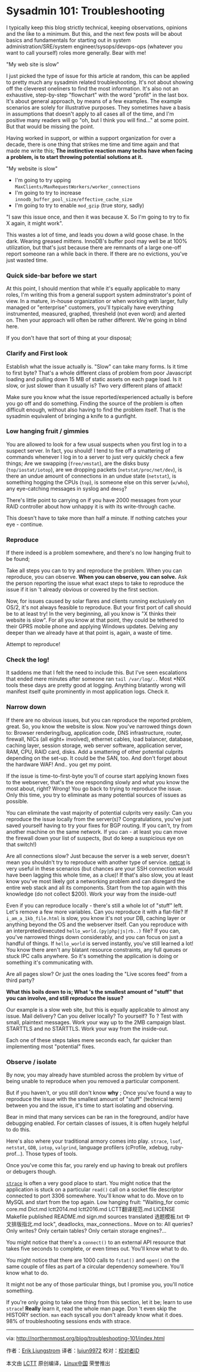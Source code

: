Sysadmin 101: Troubleshooting
======
I typically keep this blog strictly technical, keeping observations, opinions and the like to a minimum. But this, and the next few posts will be about basics and fundamentals for starting out in system administration/SRE/system engineer/sysops/devops-ops (whatever you want to call yourself) roles more generally.
Bear with me!

"My web site is slow"

I just picked the type of issue for this article at random, this can be applied to pretty much any sysadmin related troubleshooting. It's not about showing off the cleverest oneliners to find the most information. It's also not an exhaustive, step-by-step "flowchart" with the word "profit" in the last box. It's about general approach, by means of a few examples.
The example scenarios are solely for illustrative purposes. They sometimes have a basis in assumptions that doesn't apply to all cases all of the time, and I'm positive many readers will go "oh, but I think you will find…" at some point.
But that would be missing the point.

Having worked in support, or within a support organization for over a decade, there is one thing that strikes me time and time again and that made me write this;
**The instinctive reaction many techs have when facing a problem, is to start throwing potential solutions at it.**

"My website is slow"

  * I'm going to try upping `MaxClients/MaxRequestWorkers/worker_connections`
  * I'm going to try to increase `innodb_buffer_pool_size/effective_cache_size`
  * I'm going to try to enable `mod_gzip` (true story, sadly)



"I saw this issue once, and then it was because X. So I'm going to try to fix X again, it might work".

This wastes a lot of time, and leads you down a wild goose chase. In the dark. Wearing greased mittens.
InnoDB's buffer pool may well be at 100% utilization, but that's just because there are remnants of a large one-off report someone ran a while back in there. If there are no evictions, you've just wasted time.

### Quick side-bar before we start

At this point, I should mention that while it's equally applicable to many roles, I'm writing this from a general support system adminstrator's point of view. In a mature, in-house organization or when working with larger, fully managed or "enterprise" customers, you'll typically have everything instrumented, measured, graphed, thresheld (not even word) and alerted on. Then your approach will often be rather different. We're going in blind here.

If you don't have that sort of thing at your disposal;

### Clarify and First look

Establish what the issue actually is. "Slow" can take many forms. Is it time to first byte? That's a whole different class of problem from poor Javascript loading and pulling down 15 MB of static assets on each page load. Is it slow, or just slower than it usually is? Two very different plans of attack!

Make sure you know what the issue reported/experienced actually is before you go off and do something. Finding the source of the problem is often difficult enough, without also having to find the problem itself.
That is the sysadmin equivalent of bringing a knife to a gunfight.

### Low hanging fruit / gimmies

You are allowed to look for a few usual suspects when you first log in to a suspect server. In fact, you should! I tend to fire off a smattering of commands whenever I log in to a server to just very quickly check a few things; Are we swapping (`free/vmstat`), are the disks busy (`top/iostat/iotop`), are we dropping packets (`netstat/proc/net/dev`), is there an undue amount of connections in an undue state (`netstat`), is something hogging the CPUs (`top`), is someone else on this server (`w/who`), any eye-catching messages in syslog and `dmesg`?

There's little point to carrying on if you have 2000 messages from your RAID controller about how unhappy it is with its write-through cache.

This doesn't have to take more than half a minute. If nothing catches your eye - continue.

### Reproduce

If there indeed is a problem somewhere, and there's no low hanging fruit to be found;

Take all steps you can to try and reproduce the problem. When you can reproduce, you can observe. **When you can observe, you can solve.** Ask the person reporting the issue what exact steps to take to reproduce the issue if it isn 't already obvious or covered by the first section.

Now, for issues caused by solar flares and clients running exclusively on OS/2, it's not always feasible to reproduce. But your first port of call should be to at least try! In the very beginning, all you know is "X thinks their website is slow". For all you know at that point, they could be tethered to their GPRS mobile phone and applying Windows updates. Delving any deeper than we already have at that point is, again, a waste of time.

Attempt to reproduce!

### Check the log!

It saddens me that I felt the need to include this. But I've seen escalations that ended mere minutes after someone ran `tail /var/log/..` Most *NIX tools these days are pretty good at logging. Anything blatantly wrong will manifest itself quite prominently in most application logs. Check it.

### Narrow down

If there are no obvious issues, but you can reproduce the reported problem, great. So, you know the website is slow. Now you've narrowed things down to: Browser rendering/bug, application code, DNS infrastructure, router, firewall, NICs (all eight+ involved), ethernet cables, load balancer, database, caching layer, session storage, web server software, application server, RAM, CPU, RAID card, disks.
Add a smattering of other potential culprits depending on the set-up. It could be the SAN, too. And don't forget about the hardware WAF! And.. you get my point.

If the issue is time-to-first-byte you'll of course start applying known fixes to the webserver, that's the one responding slowly and what you know the most about, right? Wrong!
You go back to trying to reproduce the issue. Only this time, you try to eliminate as many potential sources of issues as possible.

You can eliminate the vast majority of potential culprits very easily: Can you reproduce the issue locally from the server(s)? Congratulations, you've just saved yourself having to try your fixes for BGP routing.
If you can't, try from another machine on the same network. If you can - at least you can move the firewall down your list of suspects, (but do keep a suspicious eye on that switch!)

Are all connections slow? Just because the server is a web server, doesn't mean you shouldn't try to reproduce with another type of service. [netcat][1] is very useful in these scenarios (but chances are your SSH connection would have been lagging this whole time, as a clue)! If that's also slow, you at least know you've most likely got a networking problem and can disregard the entire web stack and all its components. Start from the top again with this knowledge (do not collect $200). Work your way from the inside-out!

Even if you can reproduce locally - there's still a whole lot of "stuff" left. Let's remove a few more variables. Can you reproduce it with a flat-file? If `i_am_a_1kb_file.html` is slow, you know it's not your DB, caching layer or anything beyond the OS and the webserver itself.
Can you reproduce with an interpreted/executed `hello_world.(py|php|js|rb..)` file? If you can, you've narrowed things down considerably, and you can focus on just a handful of things. If `hello_world` is served instantly, you've still learned a lot! You know there aren't any blatant resource constraints, any full queues or stuck IPC calls anywhere. So it's something the application is doing or something it's communicating with.

Are all pages slow? Or just the ones loading the "Live scores feed" from a third party?

**What this boils down to is; What 's the smallest amount of "stuff" that you can involve, and still reproduce the issue?**

Our example is a slow web site, but this is equally applicable to almost any issue. Mail delivery? Can you deliver locally? To yourself? To <common provider here>? Test with small, plaintext messages. Work your way up to the 2MB campaign blast. STARTTLS and no STARTTLS. Work your way from the inside-out.

Each one of these steps takes mere seconds each, far quicker than implementing most "potential" fixes.

### Observe / isolate

By now, you may already have stumbled across the problem by virtue of being unable to reproduce when you removed a particular component.

But if you haven't, or you still don't know **why** ; Once you've found a way to reproduce the issue with the smallest amount of "stuff" (technical term) between you and the issue, it's time to start isolating and observing.

Bear in mind that many services can be ran in the foreground, and/or have debugging enabled. For certain classes of issues, it is often hugely helpful to do this.

Here's also where your traditional armory comes into play. `strace`, `lsof`, `netstat`, `GDB`, `iotop`, `valgrind`, language profilers (cProfile, xdebug, ruby-prof…). Those types of tools.

Once you've come this far, you rarely end up having to break out profilers or debugers though.

[`strace`][2] is often a very good place to start.
You might notice that the application is stuck on a particular `read()` call on a socket file descriptor connected to port 3306 somewhere. You'll know what to do.
Move on to MySQL and start from the top again. Low hanging fruit: "Waiting_for comic core.md Dict.md lctt2014.md lctt2016.md LCTT翻译规范.md LICENSE Makefile published README.md sign.md sources translated 选题模板.txt 中文排版指北.md lock", deadlocks, max_connections.. Move on to: All queries? Only writes? Only certain tables? Only certain storage engines?…

You might notice that there's a `connect()` to an external API resource that takes five seconds to complete, or even times out. You'll know what to do.

You might notice that there are 1000 calls to `fstat()` and `open()` on the same couple of files as part of a circular dependency somewhere. You'll know what to do.

It might not be any of those particular things, but I promise you, you'll notice something.

If you're only going to take one thing from this section, let it be; learn to use `strace`! **Really** learn it, read the whole man page. Don 't even skip the HISTORY section. `man` each syscall you don't already know what it does. 98% of troubleshooting sessions ends with strace.

--------------------------------------------------------------------------------

via: http://northernmost.org/blog/troubleshooting-101/index.html

作者：[Erik Ljungstrom][a]
译者：[lujun9972](https://github.com/lujun9972)
校对：[校对者ID](https://github.com/校对者ID)

本文由 [LCTT](https://github.com/LCTT/TranslateProject) 原创编译，[Linux中国](https://linux.cn/) 荣誉推出

[a]:http://northernmost.org
[1]:http://nc110.sourceforge.net/
[2]:https://linux.die.net/man/1/strace
